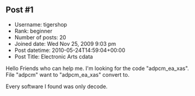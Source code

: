 ## Post #1
- Username: tigershop
- Rank: beginner
- Number of posts: 20
- Joined date: Wed Nov 25, 2009 9:03 pm
- Post datetime: 2010-05-24T14:59:04+00:00
- Post Title: Electronic Arts cdata

Hello
Friends who can help me.
I'm looking for the code "adpcm_ea_xas".
File "adpcm" want to "adpcm_ea_xas" convert to.

Every software I found was only decode.
